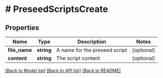 # # PreseedScriptsCreate

## Properties

Name | Type | Description | Notes
------------ | ------------- | ------------- | -------------
**file_name** | **string** | A name for the preseed script | [optional]
**content** | **string** | The script content | [optional]

[[Back to Model list]](../../README.md#models) [[Back to API list]](../../README.md#endpoints) [[Back to README]](../../README.md)
